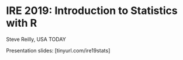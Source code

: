 # IRE 2019: Introduction to Statistics with R
Steve Reilly, USA TODAY

Presentation slides: [tinyurl.com/ire19stats]
